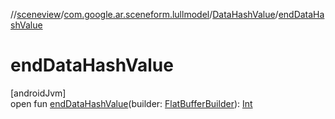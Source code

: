 //[sceneview](../../../index.md)/[com.google.ar.sceneform.lullmodel](../index.md)/[DataHashValue](index.md)/[endDataHashValue](end-data-hash-value.md)

# endDataHashValue

[androidJvm]\
open fun [endDataHashValue](end-data-hash-value.md)(builder: [FlatBufferBuilder](../../com.google.flatbuffers/-flat-buffer-builder/index.md)): [Int](https://kotlinlang.org/api/latest/jvm/stdlib/kotlin/-int/index.html)

